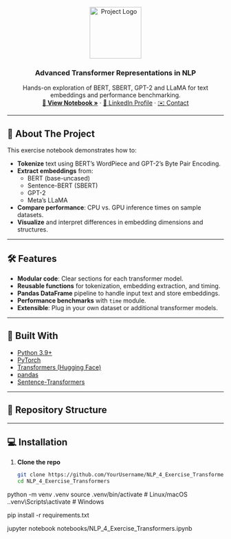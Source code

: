 <!-- PROJECT LOGO -->
<p align="center">
  <a href="https://github.com/YourUsername/NLP_4_Exercise_Transformers">
    <img src="docs/logo.png" alt="Project Logo" width="120" height="120">
  </a> 

  <h3 align="center">Advanced Transformer Representations in NLP</h3>

  <p align="center">
    Hands-on exploration of BERT, SBERT, GPT-2 and LLaMA for text embeddings and performance benchmarking.
    <br />
    <a href="https://github.com/YourUsername/NLP_4_Exercise_Transformers"><strong>📓 View Notebook »</strong></a>
    ·
    <a href="https://linkedin.com/in/YourLinkedInProfile">🔗 LinkedIn Profile</a>
    ·
    <a href="#contact">✉️ Contact</a>
  </p>
</p>

---

## 📖 About The Project

This exercise notebook demonstrates how to:

- **Tokenize** text using BERT’s WordPiece and GPT-2’s Byte Pair Encoding.
- **Extract embeddings** from:
  - BERT (base-uncased)
  - Sentence-BERT (SBERT)
  - GPT-2
  - Meta’s LLaMA
- **Compare performance**: CPU vs. GPU inference times on sample datasets.
- **Visualize** and interpret differences in embedding dimensions and structures.

---

## 🛠️ Features

- **Modular code**: Clear sections for each transformer model.
- **Reusable functions** for tokenization, embedding extraction, and timing.
- **Pandas DataFrame** pipeline to handle input text and store embeddings.
- **Performance benchmarks** with `time` module.
- **Extensible**: Plug in your own dataset or additional transformer models.

---

## 🚀 Built With

- [Python 3.9+](https://www.python.org/)
- [PyTorch](https://pytorch.org/)
- [Transformers (Hugging Face)](https://github.com/huggingface/transformers)
- [pandas](https://pandas.pydata.org/)
- [Sentence-Transformers](https://www.sbert.net/)

---

## 📂 Repository Structure


---

## 💻 Installation

1. **Clone the repo**

   ```bash
   git clone https://github.com/YourUsername/NLP_4_Exercise_Transformers.git
   cd NLP_4_Exercise_Transformers


python -m venv .venv
source .venv/bin/activate        # Linux/macOS
.\.venv\Scripts\activate         # Windows


pip install -r requirements.txt

jupyter notebook notebooks/NLP_4_Exercise_Transformers.ipynb
